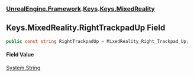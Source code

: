 ### [UnrealEngine.Framework](./UnrealEngine-Framework.md 'UnrealEngine.Framework').[Keys](./Keys.md 'UnrealEngine.Framework.Keys').[Keys.MixedReality](./Keys-MixedReality.md 'UnrealEngine.Framework.Keys.MixedReality')
## Keys.MixedReality.RightTrackpadUp Field
  
```csharp
public const string RightTrackpadUp = MixedReality_Right_Trackpad_Up;
```
#### Field Value
[System.String](https://docs.microsoft.com/en-us/dotnet/api/System.String 'System.String')  
